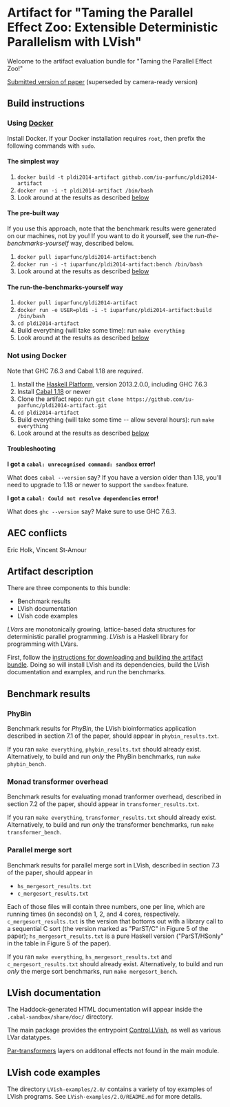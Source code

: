 # Artifact for "Taming the Parallel Effect Zoo: Extensible Deterministic Parallelism with LVish"

Welcome to the artifact evaluation bundle for "Taming the Parallel
Effect Zoo!"

[Submitted version of paper](submitted.pdf) (superseded by camera-ready version)

## Build instructions

### Using [Docker](http://www.docker.io/)

Install Docker. If your Docker installation requires `root`, then
prefix the following commands with `sudo`.

#### The simplest way

  1. `docker build -t pldi2014-artifact github.com/iu-parfunc/pldi2014-artifact`
  2. `docker run -i -t pldi2014-artifact /bin/bash`
  3. Look around at the results as described [below](#artifact-description)

#### The pre-built way

If you use this approach, note that the benchmark results were
generated on our machines, not by you!  If you want to do it yourself,
see the _run-the-benchmarks-yourself_ way, described below.

  1. `docker pull iuparfunc/pldi2014-artifact:bench`
  2. `docker run -i -t iuparfunc/pldi2014-artifact:bench /bin/bash`
  3. Look around at the results as described [below](#artifact-description)

#### The run-the-benchmarks-yourself way

  1. `docker pull iuparfunc/pldi2014-artifact`
  2. `docker run -e USER=pldi -i -t iuparfunc/pldi2014-artifact:build /bin/bash`
  3. `cd pldi2014-artifact`
  4. Build everything (will take some time): run `make everything`
  5. Look around at the results as described [below](#artifact-description)

### Not using Docker

Note that GHC 7.6.3 and Cabal 1.18 are _required_.

  1. Install the [Haskell Platform](http://www.haskell.org/platform/), version 2013.2.0.0, including GHC 7.6.3
  2. Install [Cabal 1.18](http://www.haskell.org/cabal/download.html) or newer
  3. Clone the artifact repo: run `git clone
  https://github.com/iu-parfunc/pldi2014-artifact.git`
  4. `cd pldi2014-artifact`
  5. Build everything (will take some time -- allow several hours): run `make everything`
  6. Look around at the results as described [below](#artifact-description)

#### Troubleshooting

**I got a `cabal: unrecognised command: sandbox` error!**

What does `cabal --version` say?  If you have a version older than 1.18, you'll need to upgrade to 1.18 or newer to support the `sandbox` feature.

**I got a `cabal: Could not resolve dependencies` error!**

What does `ghc --version` say?  Make sure to use GHC 7.6.3.

## AEC conflicts

Eric Holk, Vincent St-Amour

## Artifact description

There are three components to this bundle:

  * Benchmark results
  * LVish documentation
  * LVish code examples
  
_LVars_ are monotonically growing, lattice-based data structures for
deterministic parallel programming. _LVish_ is a Haskell library for
programming with LVars.
  
First, follow the
[instructions for downloading and building the artifact bundle](#build-instructions).
Doing so will install LVish and its dependencies, build the LVish
documentation and examples, and run the benchmarks.

## Benchmark results 

### PhyBin

Benchmark results for _PhyBin_, the LVish bioinformatics application
described in section 7.1 of the paper, should appear in
`phybin_results.txt`.

If you ran `make everything`, `phybin_results.txt` should already
exist.  Alternatively, to build and run _only_ the PhyBin benchmarks,
run `make phybin_bench`.

### Monad transformer overhead

Benchmark results for evaluating monad tranformer overhead, described
in section 7.2 of the paper, should appear in
`transformer_results.txt`.

If you ran `make everything`, `transformer_results.txt` should already
exist.  Alternatively, to build and run _only_ the transformer
benchmarks, run `make transformer_bench`.

### Parallel merge sort

Benchmark results for parallel merge sort in LVish, described in
section 7.3 of the paper, should appear in

  * `hs_mergesort_results.txt`
  * `c_mergesort_results.txt`
  
Each of those files will contain three numbers, one per line, which
are running times (in seconds) on 1, 2, and 4 cores, respectively.
`c_mergesort_results.txt` is the version that bottoms out with a
library call to a sequential C sort (the version marked as "ParST/C"
in Figure 5 of the paper); `hs_mergesort_results.txt` is a pure
Haskell version ("ParST/HSonly" in the table in Figure 5 of the
paper).

If you ran `make everything`, `hs_mergesort_results.txt` and
`c_mergesort_results.txt` should already exist.  Alternatively, to
build and run _only_ the merge sort benchmarks, run `make
mergesort_bench`.

## LVish documentation

The Haddock-generated HTML documentation will appear inside the
 `.cabal-sandbox/share/doc/` directory.
 
The main package provides the entrypoint [Control.LVish](http://htmlpreview.github.io/?https://github.com/iu-parfunc/pldi2014-artifact/blob/master/apidocs/lvish-2.0/html/index.html), as well as various LVar datatypes.

[Par-transformers](http://htmlpreview.github.io/?https://github.com/iu-parfunc/pldi2014-artifact/blob/master/apidocs/par-transformers-1.1/html/index.html) layers on additonal effects not found in the main module.

## LVish code examples

The directory `LVish-examples/2.0/` contains a variety of toy examples
of LVish programs.  See `LVish-examples/2.0/README.md` for more
details.
